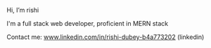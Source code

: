 Hi, I’m rishi 

I'm a full stack web developer, proficient in MERN stack

Contact me: www.linkedin.com/in/rishi-dubey-b4a773202 (linkedin)


